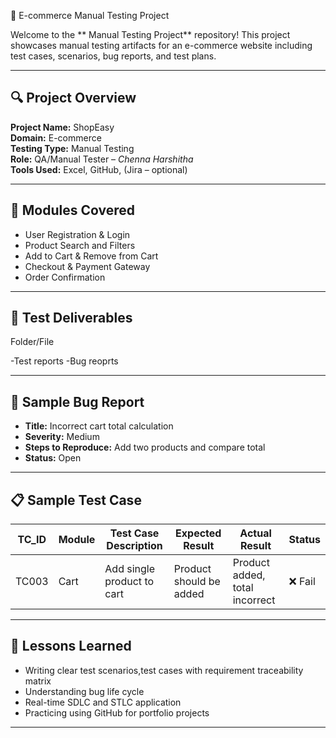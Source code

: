 🛒 E-commerce Manual Testing Project

Welcome to the ** Manual Testing Project** repository! This project showcases manual testing artifacts for an e-commerce website including test cases, scenarios, bug reports, and test plans.

---

## 🔍 Project Overview

**Project Name:** ShopEasy  
**Domain:** E-commerce  
**Testing Type:** Manual Testing  
**Role:** QA/Manual Tester – *Chenna Harshitha*  
**Tools Used:** Excel, GitHub, (Jira – optional)

---

## 📌 Modules Covered
- User Registration & Login
- Product Search and Filters
- Add to Cart & Remove from Cart
- Checkout & Payment Gateway
- Order Confirmation

---

## 🧪 Test Deliverables

Folder/File                         

-Test reports
-Bug reoprts

---

## 🐞 Sample Bug Report

- **Title:** Incorrect cart total calculation  
- **Severity:** Medium  
- **Steps to Reproduce:** Add two products and compare total  
- **Status:** Open

---

## 📋 Sample Test Case

| TC_ID | Module | Test Case Description         | Expected Result                 | Actual Result                   | Status |
|-------|--------|-------------------------------|----------------------------------|----------------------------------|--------|
| TC003 | Cart   | Add single product to cart           | Product should be added          | Product added, total incorrect  | ❌ Fail |

---

## 🧠 Lessons Learned
- Writing clear test scenarios,test cases with requirement traceability matrix
- Understanding bug life cycle
- Real-time SDLC and STLC application
- Practicing using GitHub for portfolio projects

---
